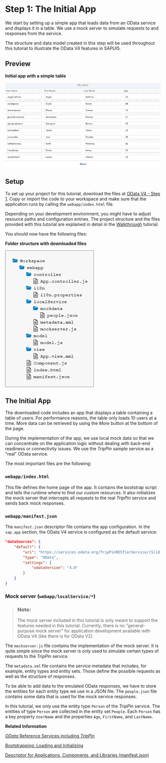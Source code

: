 <!-- loio15d84f36c0594cb2b3295aa1f55cb961 -->

# Step 1: The Initial App

We start by setting up a simple app that loads data from an OData service and displays it in a table. We use a mock server to simulate requests to and responses from the service.

The structure and data model created in this step will be used throughout this tutorial to illustrate the OData V4 features in SAPUI5.



<a name="loio15d84f36c0594cb2b3295aa1f55cb961__section_bt4_fxc_z1b"/>

## Preview

   
  
**Initial app with a simple table**

 ![](images/Tutorial_OData_V4_Step1_Preview_9d0182f.png "Initial app with a simple table") 



<a name="loio15d84f36c0594cb2b3295aa1f55cb961__section_tsr_gxc_z1b"/>

## Setup

To set up your project for this tutorial, download the files at [OData V4 - Step 1](https://ui5.sap.com/#/entity/sap.ui.core.tutorial.odatav4/sample/sap.ui.core.tutorial.odatav4.01). Copy or import the code to your workspace and make sure that the application runs by calling the `webapp/index.html` file.

Depending on your development environment, you might have to adjust resource paths and configuration entries. The project structure and the files provided with this tutorial are explained in detail in the [Walkthrough](walkthrough-tutorial-3da5f4b.md) tutorial.

You should now have the following files:

  
  
**Folder structure with downloaded files**

 ![](images/Tutorial_OData_V4_Step1_Folders_1406ea6.png "Folder structure with downloaded files") 



<a name="loio15d84f36c0594cb2b3295aa1f55cb961__section_vng_l12_gcb"/>

## The Initial App

The downloaded code includes an app that displays a table containing a table of users. For performance reasons, the table only loads 10 users at a time. More data can be retrieved by using the *More* button at the bottom of the page.

During the implementation of the app, we use local mock data so that we can concentrate on the application logic without dealing with back-end readiness or connectivity issues. We use the *TripPin* sample service as a "real" OData service.

The most important files are the following:



### `webapp/index.html`

This file defines the home page of the app. It contains the bootstrap script and tells the runtime where to find our custom resources. It also initializes the mock server that intercepts all requests to the real *TripPin* service and sends back mock responses.



### `webapp/manifest.json`

The `manifest.json` descriptor file contains the app configuration. In the `sap.app` section, the OData V4 service is configured as the default service:

```json
"dataSources": {
	"default": {
		"uri": "https://services.odata.org/TripPinRESTierService/(S(id))/",
		"type": "OData",
		"settings": {
			"odataVersion": "4.0"
		}
	}
}

```



### Mock server \(`webapp/localService/*`\)

> ### Note:  
> The mock server included in this tutorial is only meant to support the features needed in this tutorial. Currently, there is no "general-purpose mock server" for application development available with OData V4 \(like there is for OData V2\).

The `mockserver.js` file contains the implementation of the mock server. It is quite simple since the mock server is only used to simulate certain types of requests to the *TripPin* service.

The `metadata.xml` file contains the service metadata that includes, for example, entity types and entity sets. Those define the possible requests as well as the structure of responses.

To be able to add data to the emulated OData responses, we have to store the entities for each entity type we use in a JSON file: The `people.json` file contains some data that is used for the mock service responses.

In this tutorial, we only use the entity type `Person` of the *TripPin* service. The entities of type `Person` are collected in the entity set `People`. Each `Person` has a key property `UserName` and the properties `Age`, `FirstName`, and `LastName`.

**Related Information**  


[*OData* Reference Services including *TripPin*](http://www.odata.org/odata-services/)

[Bootstrapping: Loading and Initializing](../04_Essentials/bootstrapping-loading-and-initializing-a04b0d1.md "To use SAPUI5 features in your HTML page, you have to load and initialize the SAPUI5 library.")

[Descriptor for Applications, Components, and Libraries \(manifest.json\)](../04_Essentials/descriptor-for-applications-components-and-libraries-manifest-json-be0cf40.md "The descriptor for applications, components, and libraries (in short: app descriptor) is inspired by the WebApplication Manifest concept introduced by the W3C. The descriptor provides a central, machine-readable, and easy-to-access location for storing metadata associated with an application, an application component, or a library.")

